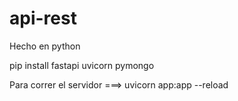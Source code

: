 # api-rest

Hecho en python

pip install fastapi uvicorn pymongo

Para correr el servidor ===> uvicorn app:app --reload


